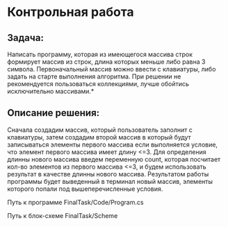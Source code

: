 # Контрольная работа

## Задача:

Написать программу, которая из имеющегося массива строк формирует массив из строк, длина которых меньше либо равна 3 символа. Первоначальный массив можно ввести с клавиатуры, либо задать на старте выполнения алгоритма. При решении не рекомендуется пользоваться коллекциями, лучше обойтись исключительно массивами.*

## Описание решения:
Сначала создадим массив, который пользователь заполнит с клавиатуры, затем создадим второй массив в который будут записываться элементы первого массива если выполняется условие, что элемент первого массива имеет длину <=3. Для определения длинны нового массива введем переменную count, которая посчитает кол-во элементов из первого массива <=3, и будем использовать результат в качестве длинны нового массива. Результатом работы программы будет выведенный в терминал новый массив, элементы которого попали под вышеперечисленные условия.

Путь к программе FinalTask/Code/Program.cs

Путь к блок-схеме FinalTask/Scheme